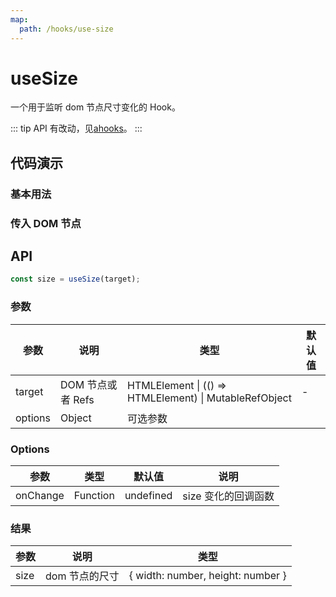 ```yaml
---
map:
  path: /hooks/use-size
---
```


# useSize

一个用于监听 dom 节点尺寸变化的 Hook。

::: tip
API 有改动，见[ahooks](https://ahooks.js.org/hooks/dom/use-size)。
:::

## 代码演示

### 基本用法

<demo src="./demo/demo1.vue"
  title="基本用法"
  desc="使用 ref 监听节点尺寸变化。">
</demo>

### 传入 DOM 节点

## API

```ts
const size = useSize(target);
```

### 参数

| 参数    | 说明              | 类型                                                   | 默认值 |
| ------- | ----------------- | ------------------------------------------------------ | ------ |
| target  | DOM 节点或者 Refs | HTMLElement \| (() => HTMLElement) \| MutableRefObject | -      |
| options | Object            | 可选参数                                               |

### Options

| 参数     | 类型     | 默认值    | 说明                |
| -------- | -------- | --------- | ------------------- |
| onChange | Function | undefined | size 变化的回调函数 |

### 结果

| 参数 | 说明           | 类型                              |
| ---- | -------------- | --------------------------------- |
| size | dom 节点的尺寸 | { width: number, height: number } |
